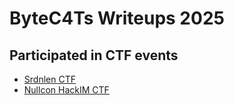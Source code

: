 # ByteC4Ts Writeups 2025

## Participated in CTF events

- [Srdnlen CTF](https://ctftime.org/event/2576)
- [Nullcon HackIM CTF](https://ctftime.org/event/2642)
